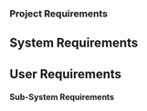 ### Project Requirements

## System Requirements

## User Requirements

#### Sub-System Requirements
